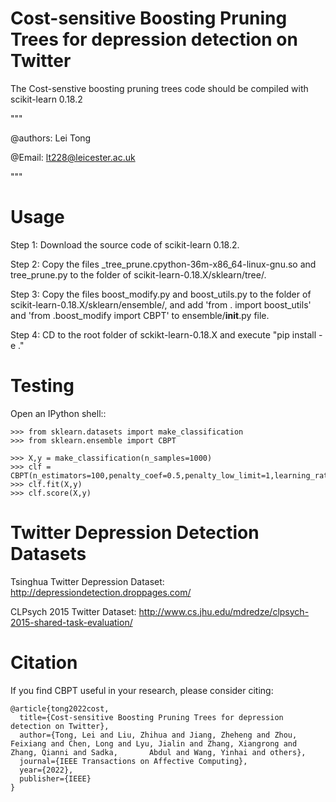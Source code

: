 # Cost-sensitive Boosting Pruning Trees for depression detection on Twitter

The Cost-senstive boosting pruning trees code should be compiled with scikit-learn 0.18.2  

""" 

@authors: Lei Tong

@Email: lt228@leicester.ac.uk

""" 

 

Usage 
======= 

 

Step 1: Download the source code of scikit-learn 0.18.2. 

 

Step 2: Copy the files _tree_prune.cpython-36m-x86_64-linux-gnu.so and tree_prune.py to the folder of scikit-learn-0.18.X/sklearn/tree/. 

 

Step 3: Copy the files boost_modify.py and boost_utils.py to the folder of scikit-learn-0.18.X/sklearn/ensemble/, and add 'from . import boost_utils' and 'from .boost_modify import CBPT' to ensemble/__init__.py file. 

 

Step 4: CD to the root folder of sckikt-learn-0.18.X and execute "pip install -e ." 

 

Testing 
======= 

 

Open an IPython shell:: 

 

	>>> from sklearn.datasets import make_classification 
	>>> from sklearn.ensemble import CBPT 

	>>> X,y = make_classification(n_samples=1000)
	>>> clf = CBPT(n_estimators=100,penalty_coef=0.5,penalty_low_limit=1,learning_rate=0.5) 
	>>> clf.fit(X,y) 
	>>> clf.score(X,y)

 

Twitter Depression Detection Datasets 
======= 

Tsinghua Twitter Depression Dataset: http://depressiondetection.droppages.com/

CLPsych 2015 Twitter Dataset: http://www.cs.jhu.edu/mdredze/clpsych-2015-shared-task-evaluation/

Citation 
======= 
If you find CBPT useful in your research, please consider citing:
	
	@article{tong2022cost,
	  title={Cost-sensitive Boosting Pruning Trees for depression detection on Twitter},
	  author={Tong, Lei and Liu, Zhihua and Jiang, Zheheng and Zhou, Feixiang and Chen, Long and Lyu, Jialin and Zhang, Xiangrong and Zhang, Qianni and Sadka, 	     Abdul and Wang, Yinhai and others},
	  journal={IEEE Transactions on Affective Computing},
	  year={2022},
	  publisher={IEEE}
	}

